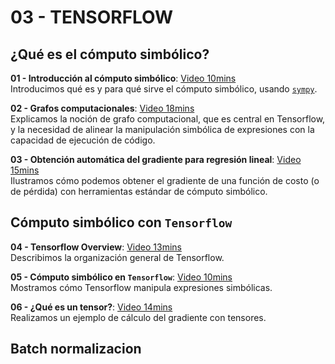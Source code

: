 # 03 - TENSORFLOW

## ¿Qué es el cómputo simbólico?
**01 - Introducción al cómputo simbólico**: [Video 10mins](https://youtu.be/EnQ-peKXjCY) <br/>Introducimos qué es y para qué sirve el cómputo simbólico, usando [`sympy`](https://www.sympy.org).

**02 - Grafos computacionales**: [Video 18mins](https://youtu.be/JtnwjZBTCBc) <br/>Explicamos la noción de grafo computacional, que es central en Tensorflow, y la necesidad de alinear la manipulación simbólica de expresiones con la capacidad de ejecución de código.

**03 - Obtención automática del gradiente para regresión lineal**: [Video 15mins](https://youtu.be/hrEgwg9I0YE) <br/>Ilustramos cómo podemos obtener el gradiente de una función de costo (o de pérdida) con herramientas estándar de cómputo simbólico.

## Cómputo simbólico con `Tensorflow`

**04 - Tensorflow Overview**: [Video 13mins](https://youtu.be/W7y2RS8jUUY) <br/>Describimos la organización general de Tensorflow.

**05 - Cómputo simbólico en `Tensorflow`**: [Video 10mins](https://youtu.be/LH_qSSLXaNA) <br/>Mostramos cómo Tensorflow manipula expresiones simbólicas.

**06 - ¿Qué es un tensor?**: [Video 14mins](https://youtu.be/kaqeXc5FQGo) <br/>Realizamos un ejemplo de cálculo del gradiente con tensores.

## Batch normalizacion
